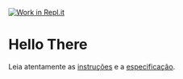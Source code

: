 [![Work in Repl.it](https://classroom.github.com/assets/work-in-replit-14baed9a392b3a25080506f3b7b6d57f295ec2978f6f33ec97e36a161684cbe9.svg)](https://classroom.github.com/online_ide?assignment_repo_id=3709760&assignment_repo_type=AssignmentRepo)
# Hello There

Leia atentamente as [instruções](./instruções.md) e a [especificação](./especificação.md).
